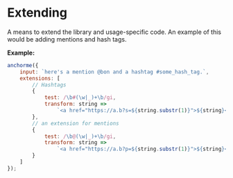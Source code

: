 # Extending

A means to extend the library and usage-specific code. An example of this would be adding mentions and hash tags.

**Example:**

```javascript
anchorme({
	input: `here's a mention @bon and a hashtag #some_hash_tag.`,
	extensions: [
		// Hashtags
		{
			test: /\b#(\w|_)+\b/gi,
			transform: string =>
				`<a href="https://a.b?s=${string.substr(1)}">${string}</a>`
		},
		// an extension for mentions
		{
			test: /\b@(\w|_)+\b/gi,
			transform: string =>
				`<a href="https://a.b?p=${string.substr(1)}">${string}</a>`
		}
	]
});
```
